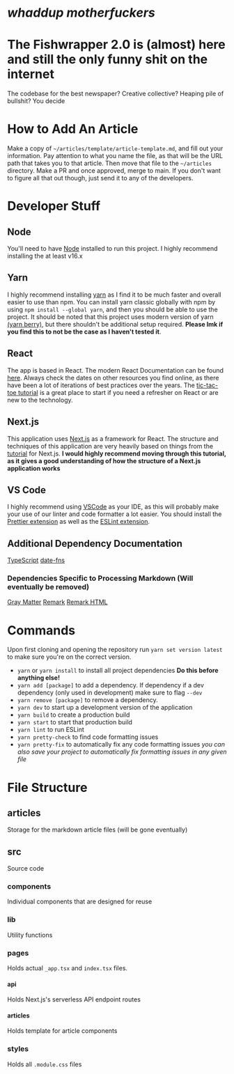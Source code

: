 # *whaddup motherfuckers*

# **The Fishwrapper 2.0 is (almost) here and still the only funny shit on the internet**
The codebase for the best newspaper? Creative collective? Heaping pile of bullshit? You decide

# How to Add An Article
Make a copy of `~/articles/template/article-template.md`, and fill out your information. Pay attention to what you name the file, as that will be the URL path that takes you to that article. Then move that file to the `~/articles` directory. Make a PR and once approved, merge to main. If you don't want to figure all that out though, just send it to any of the developers.

# Developer Stuff

## Node
You'll need to have [Node](https://nodejs.org/en/download) installed to run this project. I highly recommend installing the at least v16.x

## Yarn
I highly recommend installing [yarn](https://yarnpkg.com/) as I find it to be much faster and overall easier to use than npm. You can install yarn classic globally with npm by using `npm install --global yarn`, and then you should be able to use the project. It should be noted that this project uses modern version of yarn [(yarn berry)](https://yarnpkg.com/), but there shouldn't be additional setup required. **Please lmk if you find this to not be the case as I haven't tested it**.

## React
The app is based in React. The modern React Documentation can be found [here](https://react.dev/). Always check the dates on other resources you find online, as there have been a lot of iterations of best practices over the years. The [tic-tac-toe tutorial](https://react.dev/learn) is a great place to start if you need a refresher on React or are new to the technology.

## Next.js
This application uses [Next.js](https://nextjs.org/) as a framework for React. The structure and techniques of this application are very heavily based on things from the [tutorial](https://nextjs.org/learn/foundations/about-nextjs?utm_source=next-site&utm_medium=homepage-cta&utm_campaign=next-website) for Next.js. **I would highly recommend moving through this tutorial, as it gives a good understanding of how the structure of a Next.js application works**

## VS Code
I highly recommend using [VSCode](https://code.visualstudio.com/) as your IDE, as this will probably make your use of our linter and code formatter a lot easier. You should install the [Prettier extension](https://marketplace.visualstudio.com/items?itemName=esbenp.prettier-vscode) as well as the [ESLint extension](https://marketplace.visualstudio.com/items?itemName=dbaeumer.vscode-eslint).

## Additional Dependency Documentation
[TypeScript](https://www.typescriptlang.org/)
[date-fns](https://date-fns.org/)
### Dependencies Specific to Processing Markdown (Will eventually be removed)
[Gray Matter](https://github.com/jonschlinkert/gray-matter)
[Remark](https://github.com/remarkjs/remark)
[Remark HTML](https://github.com/remarkjs/remark-html)

# Commands
Upon first cloning and opening the repository run `yarn set version latest` to make sure you're on the correct version.
- `yarn` or `yarn install` to install all project dependencies **Do this before anything else!**
- `yarn add [package]` to add a dependency. If dependency if a dev dependency (only used in development) make sure to flag `--dev`
- `yarn remove [package]` to remove a dependency.
- `yarn dev` to start up a development version of the application
- `yarn build` to create a production build
- `yarn start` to start that production build
- `yarn lint` to run ESLint
- `yarn pretty-check` to find code formatting issues
- `yarn pretty-fix` to automatically fix any code formatting issues *you can also save your project to automatically fix formatting issues in any given file*

# File Structure
## articles
Storage for the markdown article files (will be gone eventually)
## src
Source code
### components
Individual components that are designed for reuse
### lib
Utility functions
### pages
Holds actual `_app.tsx` and `index.tsx` files.
#### api
Holds Next.js's serverless API endpoint routes
#### articles
Holds template for article components
### styles
Holds all `.module.css` files
